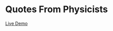 # Quotes From Physicists

[Live Demo](https://raw.githack.com/erdembaran/quotes-from-physicists/main/index.html)
